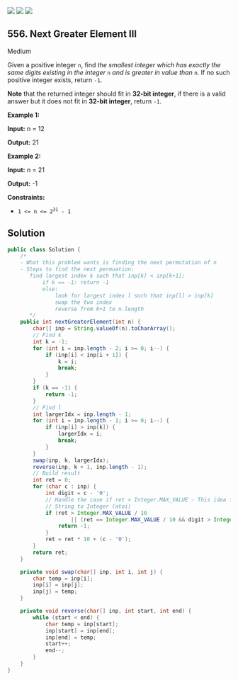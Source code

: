 [![](https://img.shields.io/github/stars/javadev/LeetCode-in-Java?label=Stars&style=flat-square)](https://github.com/javadev/LeetCode-in-Java)
[![](https://img.shields.io/github/forks/javadev/LeetCode-in-Java?label=Fork%20me%20on%20GitHub%20&style=flat-square)](https://github.com/javadev/LeetCode-in-Java/fork)
[![](https://img.shields.io/badge/-LeetCode%20in%20Kotlin-blue?style=flat-square)](https://github.com/javadev/LeetCode-in-Kotlin)

## 556\. Next Greater Element III

Medium

Given a positive integer `n`, find _the smallest integer which has exactly the same digits existing in the integer_ `n` _and is greater in value than_ `n`. If no such positive integer exists, return `-1`.

**Note** that the returned integer should fit in **32-bit integer**, if there is a valid answer but it does not fit in **32-bit integer**, return `-1`.

**Example 1:**

**Input:** n = 12

**Output:** 21 

**Example 2:**

**Input:** n = 21

**Output:** -1 

**Constraints:**

*   <code>1 <= n <= 2<sup>31</sup> - 1</code>

## Solution

```java
public class Solution {
    /*
    - What this problem wants is finding the next permutation of n
    - Steps to find the next permuation:
       find largest index k such that inp[k] < inp[k+1];
           if k == -1: return -1
           else:
               look for largest index l such that inp[l] > inp[k]
               swap the two index
               reverse from k+1 to n.length
       */
    public int nextGreaterElement(int n) {
        char[] inp = String.valueOf(n).toCharArray();
        // Find k
        int k = -1;
        for (int i = inp.length - 2; i >= 0; i--) {
            if (inp[i] < inp[i + 1]) {
                k = i;
                break;
            }
        }
        if (k == -1) {
            return -1;
        }
        // Find l
        int largerIdx = inp.length - 1;
        for (int i = inp.length - 1; i >= 0; i--) {
            if (inp[i] > inp[k]) {
                largerIdx = i;
                break;
            }
        }
        swap(inp, k, largerIdx);
        reverse(inp, k + 1, inp.length - 1);
        // Build result
        int ret = 0;
        for (char c : inp) {
            int digit = c - '0';
            // Handle the case if ret > Integer.MAX_VALUE - This idea is borrowed from problem  8.
            // String to Integer (atoi)
            if (ret > Integer.MAX_VALUE / 10
                    || (ret == Integer.MAX_VALUE / 10 && digit > Integer.MAX_VALUE % 10)) {
                return -1;
            }
            ret = ret * 10 + (c - '0');
        }
        return ret;
    }

    private void swap(char[] inp, int i, int j) {
        char temp = inp[i];
        inp[i] = inp[j];
        inp[j] = temp;
    }

    private void reverse(char[] inp, int start, int end) {
        while (start < end) {
            char temp = inp[start];
            inp[start] = inp[end];
            inp[end] = temp;
            start++;
            end--;
        }
    }
}
```